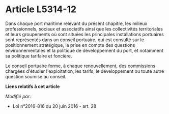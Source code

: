 # Article L5314-12

Dans chaque port maritime relevant du présent chapitre, les milieux professionnels, sociaux et associatifs ainsi que les
collectivités territoriales et leurs groupements où sont situées les principales installations portuaires sont représentés
dans un conseil portuaire, qui est consulté sur le positionnement stratégique, la prise en compte des questions
environnementales et la politique de développement du port, et notamment sa politique tarifaire et foncière.

Le conseil portuaire forme, à chaque renouvellement, des commissions chargées d'étudier l'exploitation, les tarifs, le
développement ou toute autre question soumise au conseil.

**Liens relatifs à cet article**

_Modifié par_:

  - Loi n°2016-816 du 20 juin 2016 - art. 28
